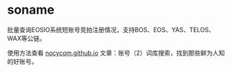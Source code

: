 # soname
批量查询EOSIO系统短账号竞拍注册情况，支持BOS、EOS、YAS、TELOS、WAX等公链。

使用方法查看 [nocycom.github.io](https://nocycom.github.io/guide/) 文章：账号（2）词库搜索，找到那些鲜为人知的好账号。
